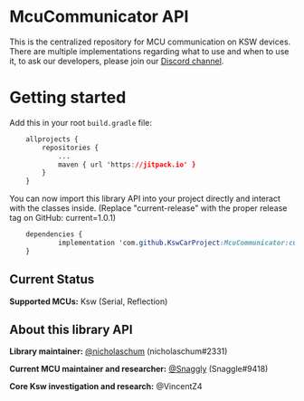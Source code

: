 # McuCommunicator API

This is the centralized repository for MCU communication on KSW devices. 
There are multiple implementations regarding what to use and when to use it, to ask our developers, please join our [Discord channel](https://discord.gg/RdHUuT8m).


# Getting started

Add this in your root `build.gradle` file:
```css
	allprojects {
		repositories {
			...
			maven { url 'https://jitpack.io' }
		}
	}
```

You can now import this library API into your project directly and interact with the classes inside. (Replace "current-release" with the proper release tag on GitHub: current=1.0.1)

```css
	dependencies {
	        implementation 'com.github.KswCarProject:McuCommunicator:current-release'
	}
```

## Current Status

**Supported MCUs:** Ksw (Serial, Reflection)



## About this library API

**Library maintainer:** [@nicholaschum](https://github.com/nicholaschum) (nicholaschum#2331)

**Current MCU maintainer and researcher:** [@Snaggly](https://github.com/Snaggly) (Snaggle#9418)

**Core Ksw investigation and research:** @VincentZ4
